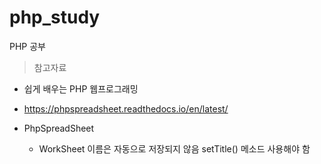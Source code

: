 # php_study
PHP 공부   
> 참고자료 
  - 쉽게 배우는 PHP 웹프로그래밍
  - https://phpspreadsheet.readthedocs.io/en/latest/
 
- PhpSpreadSheet
  - WorkSheet 이름은 자동으로 저장되지 않음 setTitle() 메소드 사용해야 함  

